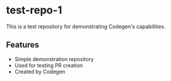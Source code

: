 # test-repo-1

This is a test repository for demonstrating Codegen's capabilities.

## Features
- Simple demonstration repository
- Used for testing PR creation
- Created by Codegen

